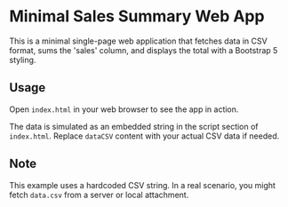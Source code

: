 # Minimal Sales Summary Web App

This is a minimal single-page web application that fetches data in CSV format, sums the 'sales' column, and displays the total with a Bootstrap 5 styling.

## Usage

Open `index.html` in your web browser to see the app in action.

The data is simulated as an embedded string in the script section of `index.html`. Replace `dataCSV` content with your actual CSV data if needed.

## Note

This example uses a hardcoded CSV string. In a real scenario, you might fetch `data.csv` from a server or local attachment.
